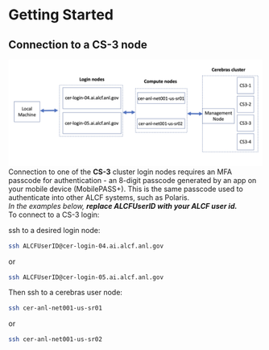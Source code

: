 <!---# Connecting to a CS-3 node--->
# Getting Started

## Connection to a CS-3 node

<!---These instructions presume that you have completed steps 1 and 2 on ALCFs
<a href="https://www.alcf.anl.gov/support-center/get-started">Get Started - Follow these steps to get your research project up and running on ALCF computing resources</a>--->

![Cerebras Wafer-Scale Cluster connection diagram](files/CS3-anl-cluster.png)
Connection to one of the **CS-3** cluster login nodes requires an MFA passcode for authentication - an 8-digit passcode generated by an app on your mobile device (MobilePASS+). This is the same passcode used to authenticate into other ALCF systems, such as Polaris.<br>
*In the examples below, <strong>replace ALCFUserID with your ALCF user id.</strong>*<br>
To connect to a CS-3 login:<br>

ssh to a desired login node:
```bash
ssh ALCFUserID@cer-login-04.ai.alcf.anl.gov
```
or
```bash
ssh ALCFUserID@cer-login-05.ai.alcf.anl.gov
```

Then ssh to a cerebras user node:
```bash
ssh cer-anl-net001-us-sr01
```
or
```bash
ssh cer-anl-net001-us-sr02
```
